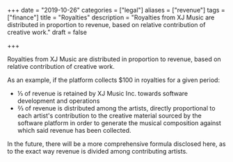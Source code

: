 +++
date = "2019-10-26"
categories = ["legal"]
aliases = ["revenue"]
tags = ["finance"]
title = "Royalties"
description = "Royalties from XJ Music are distributed in proportion to revenue, based on relative contribution of creative work."
draft = false

+++

Royalties from XJ Music are distributed in proportion to revenue, based on relative contribution of creative work.

As an example, if the platform collects $100 in royalties for a given period:

  * &#8531; of revenue is retained by XJ Music Inc. towards software development and operations
  * &#8532; of revenue is distributed among the artists, directly proportional to each artist's contribution to the creative material sourced by the software platform in order to generate the musical composition against which said revenue has been collected.

In the future, there will be a more comprehensive formula disclosed here, as to the exact way revenue is divided among contributing artists.

